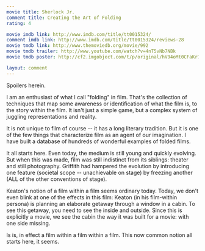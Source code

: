 ```yaml
---
movie title: Sherlock Jr.
comment title: Creating the Art of Folding
rating: 4

movie imdb link: http://www.imdb.com/title/tt0015324/
comment imdb link: http://www.imdb.com/title/tt0015324/reviews-28
movie tmdb link: http://www.themoviedb.org/movie/992
movie tmdb trailer: http://www.youtube.com/watch?v=4nT5vNb7NBk
movie tmdb poster: http://cf2.imgobject.com/t/p/original/hV94oMt0CFaKr7n3O5apo8Jvlvu.jpg

layout: comment
---
```


Spoilers herein.

I am an enthusiast of what I call "folding" in film. That's the collection of techniques that  map some awareness or identification of what the film is, to the story within the film. It  isn't just a simple game, but a complex system of juggling representations and reality. 

It is not unique to film of course -- it has a long literary tradition. But it is one of the few  things that characterize film as an agent of our imagination. I have built a database of  hundreds of wonderful examples of folded films.

It all starts here. Even today, the medium is still young and quickly evolving. But when  this was made, film was still indistinct from its siblings: theater and still photography.  Griffith had hampered the evolution by introducing one feature (societal scope --  unachievable on stage) by freezing another (ALL of the other conventions of stage).

Keaton's notion of a film within a film seems ordinary today. Today, we don't even blink  at one of the effects in this film: Keaton (in his film-within persona) is planning an  elaborate getaway through a window in a cabin. To see this getaway, you need to see the  inside and outside. Since this is explicitly a movie, we see the cabin the way it was built  for a movie: with one side missing. 

Is is, in effect a film within a film within a film. This now common notion all starts here, it  seems.